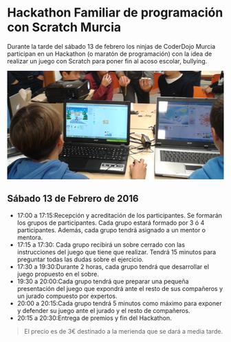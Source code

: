 # Hackathon Familiar de programación con Scratch Murcia

Durante la tarde del sábado 13 de febrero los ninjas de CoderDojo Murcia participan en un Hackathon (o maratón de programación) con la idea de realizar un juego con Scratch para poner fin al acoso escolar, bullying.

![](img/1.png)

## Sábado 13 de Febrero de 2016

- 17:00 a 17:15:Recepción y acreditación de los participantes. Se formarán los grupos de participantes. Cada grupo estará formado por 3 ó 4 participantes. Además, cada grupo tendrá asignado a un mentor o mentora.
- 17:15 a 17:30: Cada grupo recibirá un sobre cerrado con las instrucciones del juego que tiene que realizar. Tendrá 15 minutos para preguntar todas las dudas sobre el ejercicio.
- 17:30 a 19:30:Durante 2 horas, cada grupo tendrá que desarrollar el juego propuesto en el sobre.
- 19:30 a 20:00:Cada grupo tendrá que preparar una pequeña presentación del juego que expondrá ante el resto de sus compañeros y un jurado compuesto por expertos.
- 20:00 a 20:15:Cada grupo tendrá 5 minutos como máximo para exponer y defender su juego ante el jurado y el resto de compañeros.
- 20:15 a 20:30:Entrega de premios y fin del Hackathon.

> El precio es de 3€ destinado a la merienda que se dará a media tarde.
